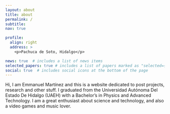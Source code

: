 ```yaml
---
layout: about
title: about
permalink: /
subtitle:
nav: true

profile:
  align: right
  address: >
    <p>Pachuca de Soto, Hidalgo</p>

news: true  # includes a list of news items
selected_papers: true # includes a list of papers marked as "selected={true}"
social: true  # includes social icons at the bottom of the page
---
```


Hi, I am Emmanuel Martínez and this is a website dedicated to post projects, research and other stuff. I graduated from the Universidad Autónoma Del Estado De Hidalgo (UAEH) with a Bachelor’s in Physics and Advanced Technology. I am a great enthusiast about science and technology, and also a video games and music lover.
